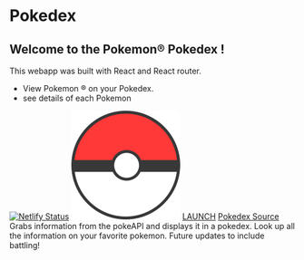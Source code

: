 # Pokedex

## Welcome to the **Pokemon®️ Pokedex** !

This webapp was built with React and React router.

- View Pokemon :registered: on your Pokedex.
- see details of each Pokemon

[![Netlify Status](https://api.netlify.com/api/v1/badges/0b30e640-e70b-49d7-8980-02cee4da9288/deploy-status)](https://app.netlify.com/sites/vigorous-chandrasekhar-8ced84/deploys)
![A Pokeball](./public/icon-192.png)
[LAUNCH](https://vigorous-chandrasekhar-8ced84.netlify.app/)
[ Pokedex Source](https://github.com/fanzeyi/pokemon.json/blob/master/pokedex.json)
Grabs information from the pokeAPI and displays it in a pokedex. Look up all the information on your favorite pokemon. Future updates to include battling!
